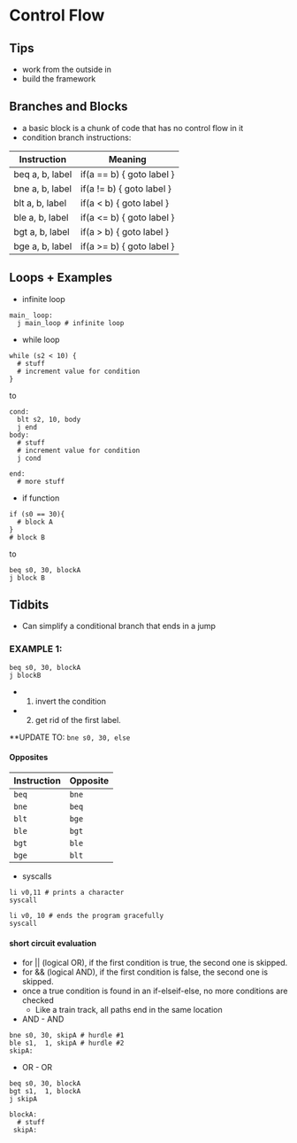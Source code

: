 # Control Flow

## Tips
* work from the outside in
* build the framework

## Branches and Blocks
* a basic block is a chunk of code that has no control flow in it
* condition branch instructions:

| Instruction     | Meaning                       |
|-----------------|-------------------------------|
| beq a, b, label | if(a == b) { goto label }     |
| bne a, b, label | if(a != b) { goto label }     |
| blt a, b, label | if(a < b)  { goto label }     |
| ble a, b, label | if(a <= b) { goto label }     |
| bgt a, b, label | if(a > b)  { goto label }     |
| bge a, b, label | if(a >= b) { goto label }     |

## Loops + Examples
* infinite loop

```
main_ loop:
  j main_loop # infinite loop
```

* while loop

```
while (s2 < 10) {
  # stuff
  # increment value for condition
}

```
to 

```
cond: 
  blt s2, 10, body
  j end
body: 
  # stuff
  # increment value for condition
  j cond
  
end:
  # more stuff
```

* if function

```
if (s0 == 30){
  # block A
}
# block B
```

to

```
beq s0, 30, blockA
j block B
```


## Tidbits

* Can simplify a conditional branch that ends in a jump

### EXAMPLE 1: 
```
beq s0, 30, blockA
j blockB
 ```

  * 1. invert the condition
  * 2. get rid of the first label.

**UPDATE TO: `bne s0, 30, else`

#### Opposites
| Instruction | Opposite |
|-------------|----------|
| `beq`       | `bne`    |
| `bne`       | `beq`    |
| `blt`       | `bge`    |
| `ble`       | `bgt`    |
| `bgt`       | `ble`    |
| `bge`       | `blt`    |

* syscalls 

```
li v0,11 # prints a character 
syscall 

li v0, 10 # ends the program gracefully
syscall
```

#### short circuit evaluation
* for || (logical OR), if the first condition is true, the second one is skipped. 
* for && (logical AND), if the first condition is false, the second one is skipped.
* once a true condition is found in an if-elseif-else, no more conditions are checked
  * Like a train track, all paths end in the same location
* AND - AND

```
bne s0, 30, skipA # hurdle #1
ble s1,  1, skipA # hurdle #2
skipA:
```

* OR - OR 

```
beq s0, 30, blockA
bgt s1,  1, blockA
j skipA

blockA: 
  # stuff
 skipA:
```
